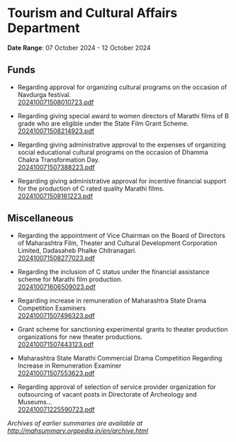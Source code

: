 # Tourism and Cultural Affairs Department

**Date Range**: 07 October 2024 - 12 October 2024


## Funds
- Regarding approval for organizing cultural programs on the occasion of Navdurga festival.\
  [202410071508010723.pdf](https://gr.maharashtra.gov.in/Site/Upload/Government%20Resolutions/English/202410071508010723.pdf)

- Regarding giving special award to women directors of Marathi films of B grade who are eligible under the State Film Grant Scheme.\
  [202410071508214923.pdf](https://gr.maharashtra.gov.in/Site/Upload/Government%20Resolutions/English/202410071508214923.pdf)

- Regarding giving administrative approval to the expenses of organizing social educational cultural programs on the occasion of Dhamma Chakra Transformation Day.\
  [202410071507388223.pdf](https://gr.maharashtra.gov.in/Site/Upload/Government%20Resolutions/English/202410071507388223.pdf)

- Regarding giving administrative approval for incentive financial support for the production of C rated quality Marathi films.\
  [202410071508161223.pdf](https://gr.maharashtra.gov.in/Site/Upload/Government%20Resolutions/English/202410071508161223...pdf)

## Miscellaneous
- Regarding the appointment of Vice Chairman on the Board of Directors of Maharashtra Film, Theater and Cultural Development Corporation Limited, Dadasaheb Phalke Chitranagari.\
  [202410071508277023.pdf](https://gr.maharashtra.gov.in/Site/Upload/Government%20Resolutions/English/202410071508277023.pdf)

- Regarding the inclusion of C status under the financial assistance scheme for Marathi film production.\
  [202410071606509023.pdf](https://gr.maharashtra.gov.in/Site/Upload/Government%20Resolutions/English/202410071606509023.pdf)

- Regarding increase in remuneration of Maharashtra State Drama Competition Examiners\
  [202410071507496323.pdf](https://gr.maharashtra.gov.in/Site/Upload/Government%20Resolutions/English/202410071507496323.pdf)

- Grant scheme for sanctioning experimental grants to theater production organizations for new theater productions.\
  [202410071507443123.pdf](https://gr.maharashtra.gov.in/Site/Upload/Government%20Resolutions/English/202410071507443123.pdf)

- Maharashtra State Marathi Commercial Drama Competition Regarding Increase in Remuneration Examiner\
  [202410071507553623.pdf](https://gr.maharashtra.gov.in/Site/Upload/Government%20Resolutions/English/202410071507553623.pdf)

- Regarding approval of selection of service provider organization for outsourcing of vacant posts in Directorate of Archeology and Museums...\
  [202410071225590723.pdf](https://gr.maharashtra.gov.in/Site/Upload/Government%20Resolutions/English/202410071225590723.pdf)


*Archives of earlier summaries are available at http://mahsummary.orgpedia.in/en/archive.html*
